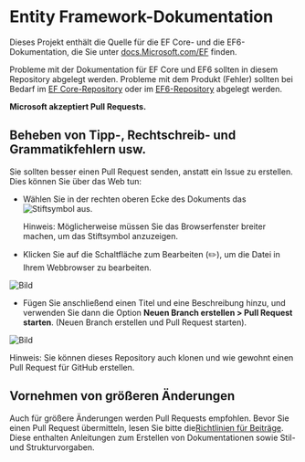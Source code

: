 # <a name="entity-framework-docs"></a>Entity Framework-Dokumentation

Dieses Projekt enthält die Quelle für die EF Core- und die EF6-Dokumentation, die Sie unter [docs.Microsoft.com/EF](https://docs.microsoft.com/ef/) finden.

Probleme mit der Dokumentation für EF Core und EF6 sollten in diesem Repository abgelegt werden. Probleme mit dem Produkt (Fehler) sollten bei Bedarf im [EF Core-Repository](https://github.com/dotnet/efcore) oder im [EF6-Repository](https://github.com/dotnet/ef6) abgelegt werden.

**Microsoft akzeptiert Pull Requests.**

## <a name="fixing-typosspellinggrammaretc"></a>Beheben von Tipp-, Rechtschreib- und Grammatikfehlern usw.

Sie sollten besser einen Pull Request senden, anstatt ein Issue zu erstellen. Dies können Sie über das Web tun:

* Wählen Sie in der rechten oberen Ecke des Dokuments das ![Stiftsymbol](https://user-images.githubusercontent.com/3605364/93646907-e75ef680-f9a2-11ea-847a-c5c3839f3aa8.png) aus.

  Hinweis: Möglicherweise müssen Sie das Browserfenster breiter machen, um das Stiftsymbol anzuzeigen.

* Klicken Sie auf die Schaltfläche zum Bearbeiten (✏️), um die Datei in Ihrem Webbrowser zu bearbeiten.

![Bild](https://user-images.githubusercontent.com/1430078/64454321-85856480-d09f-11e9-85a6-1c93bc6611e2.png)

* Fügen Sie anschließend einen Titel und eine Beschreibung hinzu, und verwenden Sie dann die Option **Neuen Branch erstellen > Pull Request starten**. (Neuen Branch erstellen und Pull Request starten).

![Bild](https://user-images.githubusercontent.com/1430078/64454455-dac17600-d09f-11e9-922b-0346117011f5.png)

Hinweis: Sie können dieses Repository auch klonen und wie gewohnt einen Pull Request für GitHub erstellen.

## <a name="making-more-substantial-changes"></a>Vornehmen von größeren Änderungen

Auch für größere Änderungen werden Pull Requests empfohlen. Bevor Sie einen Pull Request übermitteln, lesen Sie bitte die[Richtlinien für Beiträge](CONTRIBUTING.md). Diese enthalten Anleitungen zum Erstellen von Dokumentationen sowie Stil- und Strukturvorgaben.

